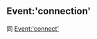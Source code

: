 ## Event:'connection' 

同 [Event:'connect'](https://socket.io/docs/server-api/#Event-%E2%80%98connect%E2%80%99)

